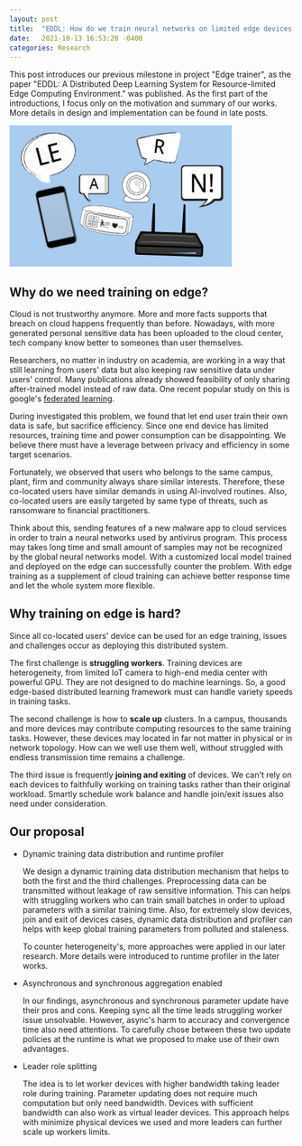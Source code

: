 ```yaml
---
layout: post
title:  "EDDL: How do we train neural networks on limited edge devices - PART 1"
date:   2021-10-13 16:53:20 -0400
categories: Research
---
```

This post introduces our previous milestone in project "Edge trainer", as the paper "EDDL: A Distributed Deep Learning System for Resource-limited Edge Computing Environment." was published.
As the first part of the introductions, I focus only on the motivation and summary of our works.
More details in design and implementation can be found in late posts.

<img src="/static/2021-10/edgelearn-1.png" height="250">

## Why do we need training on edge?

Cloud is not trustworthy anymore. More and more facts supports that breach on cloud happens frequently than before.
Nowadays, with more generated personal sensitive data has been uploaded to the cloud center, tech company know better to someones than user themselves.
  
Researchers, no matter in industry on academia, are working in a way that still learning from users' data but also keeping raw sensitive data under users' control.
Many publications already showed feasibility of only sharing after-trained model instead of raw data.
One recent popular study on this is google's [federated learning](https://ai.googleblog.com/2017/04/federated-learning-collaborative.html).
  
During investigated this problem, we found that let end user train their own data is safe, but sacrifice efficiency.
Since one end device has limited resources, training time and power consumption can be disappointing.
We believe there must have a leverage between privacy and efficiency in some target scenarios.

Fortunately, we observed that users who belongs to the same campus, plant, firm and community always share similar interests.
Therefore, these co-located users have similar demands in using AI-involved routines.
Also, co-located users are easily targeted by same type of threats, such as ransomware to financial practitioners.

Think about this, sending features of a new malware app to cloud services in order to train a neural networks used by antivirus program.
This process may takes long time and small amount of samples may not be recognized by the global neural networks model.
With a customized local model trained and deployed on the edge can successfully counter the problem.
With edge training as a supplement of cloud training can achieve better response time and let the whole system more flexible.

## Why training on edge is hard?

Since all co-located users' device can be used for an edge training, issues and challenges occur as deploying this distributed system.

The first challenge is **struggling workers**.
Training devices are heterogeneity, from limited IoT camera to high-end media center with powerful GPU.
They are not designed to do machine learnings.
So, a good edge-based distributed learning framework must can handle variety speeds in training tasks.

The second challenge is how to **scale up** clusters.
In a campus, thousands and more devices may contribute computing resources to the same training tasks.
However, these devices may located in far not matter in physical or in network topology. 
How can we well use them well, without struggled with endless transmission time remains a challenge.

The third issue is frequently **joining and exiting** of devices.
We can't rely on each devices to faithfully working on training tasks rather than their original workload.
Smartly schedule work balance and handle join/exit issues also need under consideration.

## Our proposal

- Dynamic training data distribution and runtime profiler

    We design a dynamic training data distribution mechanism that helps to both the first and the third challenges.
    Preprocessing data can be transmitted without leakage of raw sensitive information. 
    This can helps with struggling workers who can train small batches in order to upload parameters with a similar training time.
    Also, for extremely slow devices, join and exit of devices cases, dynamic data distribution and profiler can helps with keep global training parameters from polluted and staleness.

    To counter heterogeneity's, more approaches were applied in our later research.
    More details were introduced to runtime profiler in the later works. 

- Asynchronous and synchronous aggregation enabled

    In our findings, asynchronous and synchronous parameter update have their pros and cons. 
    Keeping sync all the time leads struggling worker issue unsolvable.
    However, async's harm to accuracy and convergence time also need attentions.
    To carefully chose between these two update policies at the runtime is what we proposed to make use of their own advantages.

- Leader role splitting

    The idea is to let worker devices with higher bandwidth taking leader role during training.
    Parameter updating does not require much computation but only need bandwidth. 
    Devices with sufficient bandwidth can also work as virtual leader devices.
    This approach helps with minimize physical devices we used and more leaders can further scale up workers limits.
